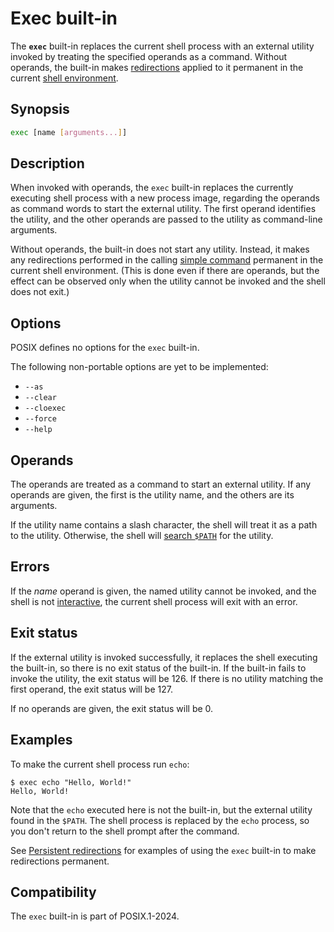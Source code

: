# Exec built-in

The **`exec`** built-in replaces the current shell process with an external utility invoked by treating the specified operands as a command. Without operands, the built-in makes [redirections](../language/redirections/index.html) applied to it permanent in the current [shell environment](../environment/index.html).

## Synopsis

```sh
exec [name [arguments...]]
```

## Description

When invoked with operands, the `exec` built-in replaces the currently executing shell process with a new process image, regarding the operands as command words to start the external utility. The first operand identifies the utility, and the other operands are passed to the utility as command-line arguments.

Without operands, the built-in does not start any utility. Instead, it makes any redirections performed in the calling [simple command](../language/commands/simple.md) permanent in the current shell environment. (This is done even if there are operands, but the effect can be observed only when the utility cannot be invoked and the shell does not exit.)

## Options

POSIX defines no options for the `exec` built-in.

The following non-portable options are yet to be implemented:

- `--as`
- `--clear`
- `--cloexec`
- `--force`
- `--help`

## Operands

The operands are treated as a command to start an external utility.
If any operands are given, the first is the utility name, and the others are
its arguments.

If the utility name contains a slash character, the shell will treat it as a
path to the utility.
Otherwise, the shell will [search `$PATH`](../language/commands/simple.md#command-search) for the utility.

## Errors

If the *name* operand is given, the named utility cannot be invoked, and the shell is not [interactive](../interactive/index.html), the current shell process will exit with an error.

## Exit status

If the external utility is invoked successfully, it replaces the shell
executing the built-in, so there is no exit status of the built-in.
If the built-in fails to invoke the utility, the exit status will be 126.
If there is no utility matching the first operand, the exit status will be
127.

If no operands are given, the exit status will be 0.

## Examples

To make the current shell process run `echo`:

```shell
$ exec echo "Hello, World!"
Hello, World!
```

Note that the `echo` executed here is not the built-in, but the external utility found in the `$PATH`. The shell process is replaced by the `echo` process, so you don't return to the shell prompt after the command.

See [Persistent redirections](../language/redirections/index.html#persistent-redirections) for examples of using the `exec` built-in to make redirections permanent.

## Compatibility

The `exec` built-in is part of POSIX.1-2024.

